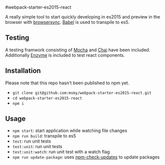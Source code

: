 #webpack-starter-es2015-react

A really simple tool to start quickly developing in es2015 and preview in the browser with [browsersync](https://github.com/Browsersync/browser-sync).
[Babel](https://github.com/babel/babel) is used to transpile to es5.

## Testing

A testing framwork consisting of [Mocha](https://github.com/mochajs/mocha) and [Chai](https://github.com/chaijs/chai) have been included. Additionally [Enzyme](https://github.com/airbnb/enzyme) is included to test react components.

## Installation

Please note that this repo hasn't been published to npm yet.

* `git clone git@github.com:msmy/webpack-starter-es2015-react.git`
* `cd webpack-starter-es2015-react`
* `npm i`

## Usage

* `npm start`: start application while watching file changes
* `npm run build`: transpile to es5
* `test`: run unit tests
* `test:unit`: run unit tests
* `test:unit:watch`: run unit test with a watch flag
* `npm run update-package`: uses [npm-check-updates](https://github.com/tjunnone/npm-check-updates) to update packages
